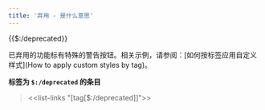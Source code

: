 ```yaml
---
title: '弃用 - 是什么意思'
---
```


{{$:/deprecated}}

已弃用的功能标有特殊的警告按钮。相关示例，请参阅：[如何按标签应用自定义样式](How to apply custom styles by tag)。

**标签为 `$:/deprecated` 的条目**

><<list-links "[tag[$:/deprecated]]">>